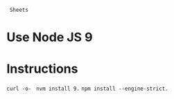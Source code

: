 `` Sheets``
# Use Node JS 9
# Instructions
``curl -o- ``
``nvm install 9.``
``npm install --engine-strict.``

